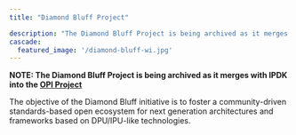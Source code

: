 ```yaml
---
title: "Diamond Bluff Project"

description: "The Diamond Bluff Project is being archived as it merges with IPDK into the OPI Project"
cascade:
  featured_image: '/diamond-bluff-wi.jpg'
---
```

<b>NOTE: The Diamond Bluff Project is being archived as it merges with IPDK into the [OPI Project](https://opiproject.org)</b>

The objective of the Diamond Bluff initiative is to foster a community-driven standards-based open ecosystem for next generation architectures and frameworks based on DPU/IPU-like technologies.


